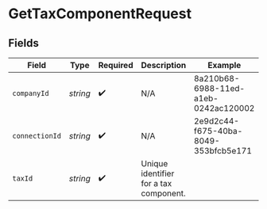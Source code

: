 # GetTaxComponentRequest


## Fields

| Field                                  | Type                                   | Required                               | Description                            | Example                                |
| -------------------------------------- | -------------------------------------- | -------------------------------------- | -------------------------------------- | -------------------------------------- |
| `companyId`                            | *string*                               | :heavy_check_mark:                     | N/A                                    | 8a210b68-6988-11ed-a1eb-0242ac120002   |
| `connectionId`                         | *string*                               | :heavy_check_mark:                     | N/A                                    | 2e9d2c44-f675-40ba-8049-353bfcb5e171   |
| `taxId`                                | *string*                               | :heavy_check_mark:                     | Unique identifier for a tax component. |                                        |